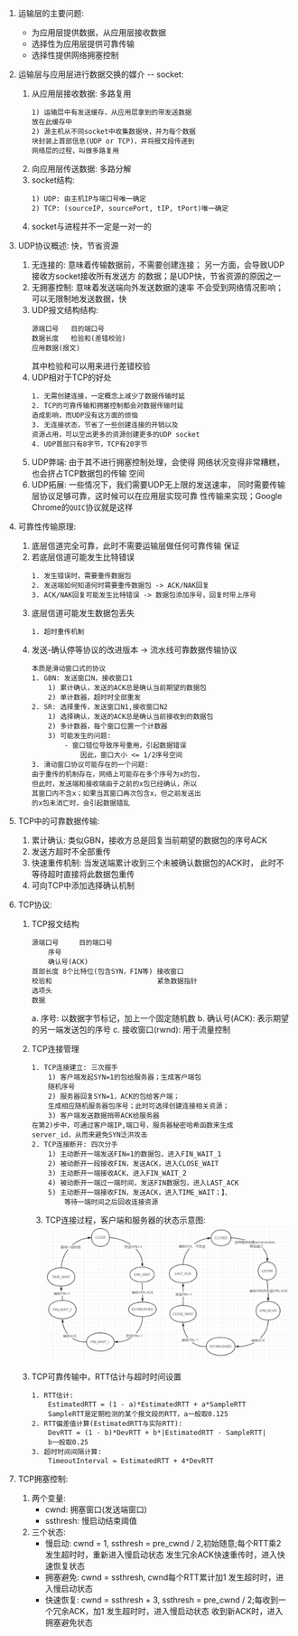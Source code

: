 1. 运输层的主要问题:
    - 为应用层提供数据，从应用层接收数据
    - 选择性为应用层提供可靠传输
    - 选择性提供网络拥塞控制
    
2. 运输层与应用层进行数据交换的媒介 -- socket:
    1) 从应用层接收数据: 多路复用
        ````
        1) 运输层中有发送缓存，从应用层拿到的带发送数据
        放在此缓存中
        2) 源主机从不同socket中收集数据块，并为每个数据
        块封装上首部信息(UDP or TCP)，并将报文段传递到
        网络层的过程，叫做多路复用
        ````
    2) 向应用层传送数据: 多路分解
    3) socket结构:
        ````
       1) UDP: 由主机IP与端口号唯一确定
       2) TCP: (sourceIP, sourcePort, tIP, tPort)唯一确定
       ````
    4) socket与进程并不一定是一对一的
   
3. UDP协议概述: 快，节省资源
    1) 无连接的: 意味着传输数据前，不需要创建连接；
    另一方面，会导致UDP接收方socket接收所有发送方
    的数据；是UDP快，节省资源的原因之一
    2) 无拥塞控制: 意味着发送端向外发送数据的速率
    不会受到网络情况影响；可以无限制地发送数据，快
    3) UDP报文结构结构:
        ````
       源端口号   目的端口号
       数据长度   检验和(差错校验)
       应用数据(报文)
       ````
       其中检验和可以用来进行差错校验
    3) UDP相对于TCP的好处
        ````
       1. 无需创建连接，一定概念上减少了数据传输时延
       2. TCP的可靠传输和拥塞控制都会对数据传输时延
       造成影响，而UDP没有这方面的烦恼
       3. 无连接状态，节省了一些创建连接的开销以及
       资源占用，可以空出更多的资源创建更多的UDP socket
       4. UDP首部只有8字节，TCP有20字节
       ````
    4) UDP弊端: 由于其不进行拥塞控制处理，会使得
    网络状况变得非常糟糕，也会挤占TCP数据包的传输
    空间
    5) UDP拓展: 一些情况下，我们需要UDP无上限的发送速率，
    同时需要传输层协议足够可靠，这时候可以在应用层实现可靠
    性传输来实现；Google Chrome的`QUIC`协议就是这样
    
4. 可靠性传输原理:
    1) 底层信道完全可靠，此时不需要运输层做任何可靠传输
    保证
    2) 若底层信道可能发生比特错误
        ````
       1. 发生错误时，需要重传数据包
       2. 发送端如何知道何时需要重传数据包 -> ACK/NAK回复
       3. ACK/NAK回复可能发生比特错误 -> 数据包添加序号，回复时带上序号
       ````
    3) 底层信道可能发生数据包丢失
        ````
       1. 超时重传机制
       ````
    4) 发送-确认停等协议的改进版本 -> 流水线可靠数据传输协议
        ````
       本质是滑动窗口式的协议
       1. GBN: 发送窗口N，接收窗口1
            1) 累计确认，发送的ACK总是确认当前期望的数据包
            2) 单计数器，超时时全部重发
       2. SR: 选择重传，发送窗口N1,接收窗口N2
            1) 选择确认，发送的ACK总是确认当前接收到的数据包
            2) 多计数器，每个窗口位置一个计数器
            3) 可能发生的问题:
                - 窗口错位导致序号重用，引起数据错误
                    因此，窗口大小 <= 1/2序号空间
       3. 滑动窗口协议可能存在的一个问题:
        由于重传的机制存在，网络上可能存在多个序号为x的包，
        但此时，发送端和接收端由于之前的x包已经确认，所以
        其窗口内不含x；如果当其窗口再次包含x，但之前发送出
        的x包未消亡时，会引起数据错乱
       ````
       
5. TCP中的可靠数据传输:
    1) 累计确认: 类似GBN，接收方总是回复当前期望的数据包的序号ACK
    2) 发送方超时不全部重传
    3) 快速重传机制: 当发送端累计收到三个未被确认数据包的ACK时，
    此时不等待超时直接将此数据包重传
    4) 可向TCP中添加选择确认机制
    
6. TCP协议:
    1) TCP报文结构
        ````
       源端口号     目的端口号
            序号
            确认号(ACK)
       首部长度 8个比特位(包含SYN，FIN等) 接收窗口
       校验和                          紧急数据指针
       选项头
       数据
       ````
       a. 序号: 以数据字节标记，加上一个固定随机数
       b. 确认号(ACK): 表示期望的另一端发送包的序号
       c. 接收窗口(rwnd): 用于流量控制
    2) TCP连接管理
        ````
       1. TCP连接建立: 三次握手
            1) 客户端发起SYN=1的包给服务器；生成客户端包
            随机序号
            2) 服务器回复SYN=1，ACK的包给客户端；
            生成相应随机服务器包序号；此时可选择创建连接相关资源；
            3) 客户端发送数据捎带ACK给服务器
        在第2)步中，可通过客户端IP,端口号，服务器秘密哈希函数来生成
        server_id，从而来避免SYN泛洪攻击
       2. TCP连接断开: 四次分手
            1) 主动断开一端发送FIN=1的数据包，进入FIN_WAIT_1
            2) 被动断开一段接收FIN，发送ACK，进入CLOSE_WAIT
            3) 主动断开一端接收ACK，进入FIN_WAIT_2
            4) 被动断开一端过一端时间，发送FIN数据包，进入LAST_ACK
            5) 主动断开一端接收FIN，发送ACK，进入TIME_WAIT；】、
                等待一端时间之后回收连接资源
       ````
       3. TCP连接过程，客户端和服务器的状态示意图:
        ![](./images/TCP状态迁移.png)
        
    3) TCP可靠传输中，RTT估计与超时时间设置
        ````
       1. RTT估计:
            EstimatedRTT = (1 - a)*EstimatedRTT + a*SampleRTT
            SampleRTT是定期检测的某个报文段的RTT，a一般取0.125
       2. RTT偏差值计算(EstimatedRTT与实际RTT):
            DevRTT = (1 - b)*DevRTT + b*|EstimatedRTT - SampleRTT|
            b一般取0.25
       3. 超时时间间隔计算:
            TimeoutInterval = EstimatedRTT + 4*DevRTT
       ````
       
7. TCP拥塞控制:
    1) 两个变量:
        - cwnd: 拥塞窗口(发送端窗口)
        - ssthresh: 慢启动结束阈值
    2) 三个状态:
        - 慢启动:
            cwnd = 1, ssthresh = pre_cwnd / 2,初始随意;每个RTT乘2
            发生超时时，重新进入慢启动状态
            发生冗余ACK快速重传时，进入快速恢复状态
        - 拥塞避免:
            cwnd = ssthresh, cwnd每个RTT累计加1
            发生超时时，进入慢启动状态
        - 快速恢复: 
            cwnd = ssthresh + 3, ssthresh = pre_cwnd / 2;每收到一个冗余ACK，加1
            发生超时时，进入慢启动状态
            收到新ACK时，进入拥塞避免状态